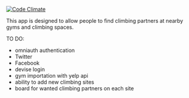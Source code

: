 [![Code Climate](https://codeclimate.com/github/hzab/climbing_buddies/badges/gpa.svg)](https://codeclimate.com/github/hzab/climbing_buddies)

This app is designed to allow people to find climbing partners at nearby gyms and climbing spaces.


TO DO:

* omniauth authentication
 * Twitter
 * Facebook
 * devise login
* gym importation with yelp api
* ability to add new climbing sites
* board for wanted climbing partners on each site

